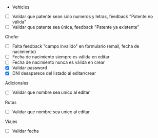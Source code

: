 - Vehicles
 - [ ] Validar que patente sean solo numeros y letras, feedback "Patente no válida"
 - [ ] Validar que patente sea única, feedback "Patente ya existente"

 Chofer
 - [ ] Falta feedback "campo invalido" en formulario (email, fecha de nacimiento) 
 - [ ] Fecha de nacimiento siempre es válida en editar
 - [ ] Fecha de nacimiento nunca es válida en crear
 - [x] Validar password
 - [x] DNI desaparece del listado al editar/crear

 Adicionales
  - [ ] Validar que nombre sea unico al editar

  Rutas
  - [ ] Validar que nombre sea unico al editar

  Viajes
  - [ ] Validar fecha
